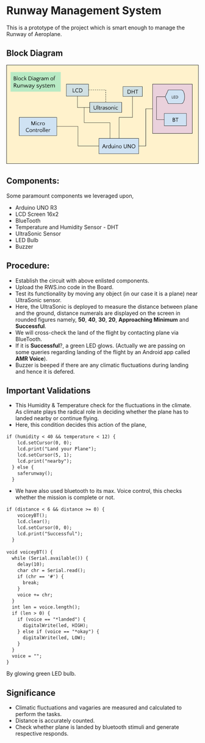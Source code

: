 
# Runway Management System

This is a prototype of the project which is smart enough to manage the Runway of Aeroplane.

## Block Diagram

<p align="center"> 
    <img src="https://github.com/acesaif/Runway_Management_System/blob/master/rms/images_work_flow/block_diagram_rms.png">
</p>

## Components:

Some paramount components we leveraged upon,

* Arduino UNO R3
* LCD Screen 16x2
* BlueTooth
* Temperature and Humidity Sensor - DHT
* UltraSonic Sensor
* LED Bulb
* Buzzer

## Procedure:

* Establish the circuit with above enlisted components.
* Upload the RWS.ino code in the Board.
* Test its functionality by moving any object (in our case it is a plane) near UltraSonic sensor.
* Here, the UltraSonic is deployed to measure the distance between plane and the ground, distance numerals are displayed on the screen in rounded figures namely, **50**, **40**, **30**, **20**, **Approaching Minimum** and **Successful**.
* We will cross-check the land of the flight by contacting plane via BlueTooth.
* If it is **Successful**?, a green LED glows. (Actually we are passing on some queries regarding landing of the flight by an Android app called **AMR Voice**).
* Buzzer is beeped if there are any climatic fluctuations during landing and hence it is defered. 

## Important Validations

* This Humidity & Temperature check for the fluctuations in the climate. As climate plays the radical role in deciding whether the plane has to landed nearby or continue flying.
* Here, this condition decides this action of the plane,
```
if (humidity < 40 && temperature < 12) {
    lcd.setCursor(0, 0);
    lcd.print("Land your Plane");
    lcd.setCursor(5, 1);
    lcd.print("nearby");
  } else {
    saferunway();
  }
```
* We have also used bluetooth to its max. Voice control, this checks whether the mission is complete or not.
```
if (distance < 6 && distance >= 0) {
    voiceyBT();
    lcd.clear();
    lcd.setCursor(0, 0);
    lcd.print("Successful");
  }

void voiceyBT() {
  while (Serial.available()) {
    delay(10);
    char chr = Serial.read();
    if (chr == '#') {
      break;
    }
    voice += chr;
  }
  int len = voice.length();
  if (len > 0) {
    if (voice == "*landed") {
      digitalWrite(led, HIGH);
    } else if (voice == "*okay") {
      digitalWrite(led, LOW);
    }
  }
  voice = "";
}
```
By glowing green LED bulb.

## Significance

* Climatic fluctuations and vagaries are measured and calculated to perform the tasks.
* Distance is accurately counted.
* Check whether plane is landed by bluetooth stimuli and generate respective responds.


